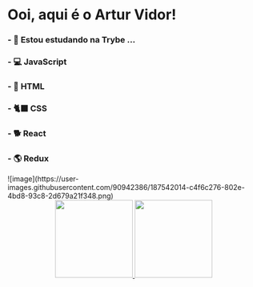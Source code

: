 <h1>Ooi, aqui é o Artur Vidor!</h1>

<h3>- 🌱 Estou estudando na Trybe ...</h3>
<h3>- 💻 JavaScript</h3>
<h3>- 🎸 HTML</h3>
<h3>- 🐈‍⬛ CSS</h3>
<h3>- 🐕 React</h3>
<h3>- 🌎 Redux</h3>
![image](https://user-images.githubusercontent.com/90942386/187542014-c4f6c276-802e-4bd8-93c8-2d679a21f348.png)

<div align="center">
  <a href="https://github.com/vidorartur">
  <img height="155em" src="https://github-readme-stats.vercel.app/api?username=vidorartur&theme=dark&show_icons=true"/>
  <img height="155em" src="https://github-readme-stats.vercel.app/api/top-langs/?username=vidorartur&layout=compact&langs_count=7&theme=dark"/>
</div>
